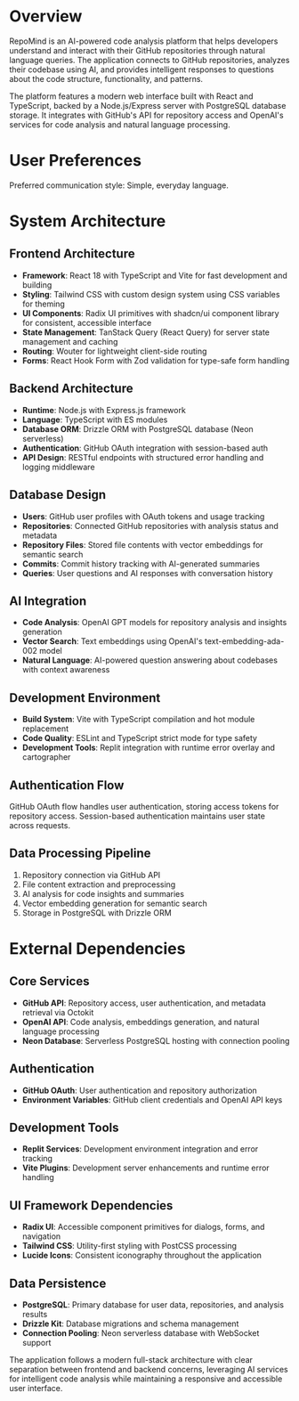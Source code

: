 # Overview

RepoMind is an AI-powered code analysis platform that helps developers understand and interact with their GitHub repositories through natural language queries. The application connects to GitHub repositories, analyzes their codebase using AI, and provides intelligent responses to questions about the code structure, functionality, and patterns.

The platform features a modern web interface built with React and TypeScript, backed by a Node.js/Express server with PostgreSQL database storage. It integrates with GitHub's API for repository access and OpenAI's services for code analysis and natural language processing.

# User Preferences

Preferred communication style: Simple, everyday language.

# System Architecture

## Frontend Architecture
- **Framework**: React 18 with TypeScript and Vite for fast development and building
- **Styling**: Tailwind CSS with custom design system using CSS variables for theming
- **UI Components**: Radix UI primitives with shadcn/ui component library for consistent, accessible interface
- **State Management**: TanStack Query (React Query) for server state management and caching
- **Routing**: Wouter for lightweight client-side routing
- **Forms**: React Hook Form with Zod validation for type-safe form handling

## Backend Architecture
- **Runtime**: Node.js with Express.js framework
- **Language**: TypeScript with ES modules
- **Database ORM**: Drizzle ORM with PostgreSQL database (Neon serverless)
- **Authentication**: GitHub OAuth integration with session-based auth
- **API Design**: RESTful endpoints with structured error handling and logging middleware

## Database Design
- **Users**: GitHub user profiles with OAuth tokens and usage tracking
- **Repositories**: Connected GitHub repositories with analysis status and metadata
- **Repository Files**: Stored file contents with vector embeddings for semantic search
- **Commits**: Commit history tracking with AI-generated summaries
- **Queries**: User questions and AI responses with conversation history

## AI Integration
- **Code Analysis**: OpenAI GPT models for repository analysis and insights generation
- **Vector Search**: Text embeddings using OpenAI's text-embedding-ada-002 model
- **Natural Language**: AI-powered question answering about codebases with context awareness

## Development Environment
- **Build System**: Vite with TypeScript compilation and hot module replacement
- **Code Quality**: ESLint and TypeScript strict mode for type safety
- **Development Tools**: Replit integration with runtime error overlay and cartographer

## Authentication Flow
GitHub OAuth flow handles user authentication, storing access tokens for repository access. Session-based authentication maintains user state across requests.

## Data Processing Pipeline
1. Repository connection via GitHub API
2. File content extraction and preprocessing
3. AI analysis for code insights and summaries
4. Vector embedding generation for semantic search
5. Storage in PostgreSQL with Drizzle ORM

# External Dependencies

## Core Services
- **GitHub API**: Repository access, user authentication, and metadata retrieval via Octokit
- **OpenAI API**: Code analysis, embeddings generation, and natural language processing
- **Neon Database**: Serverless PostgreSQL hosting with connection pooling

## Authentication
- **GitHub OAuth**: User authentication and repository authorization
- **Environment Variables**: GitHub client credentials and OpenAI API keys

## Development Tools
- **Replit Services**: Development environment integration and error tracking
- **Vite Plugins**: Development server enhancements and runtime error handling

## UI Framework Dependencies
- **Radix UI**: Accessible component primitives for dialogs, forms, and navigation
- **Tailwind CSS**: Utility-first styling with PostCSS processing
- **Lucide Icons**: Consistent iconography throughout the application

## Data Persistence
- **PostgreSQL**: Primary database for user data, repositories, and analysis results
- **Drizzle Kit**: Database migrations and schema management
- **Connection Pooling**: Neon serverless database with WebSocket support

The application follows a modern full-stack architecture with clear separation between frontend and backend concerns, leveraging AI services for intelligent code analysis while maintaining a responsive and accessible user interface.